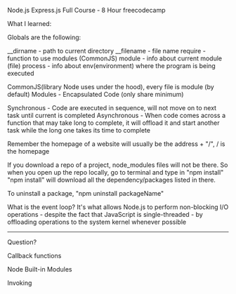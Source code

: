 Node.js Express.js Full Course - 8 Hour
freecodecamp

What I learned:

Globals are the following:

__dirname  - path to current directory
__filename - file name
require    - function to use modules (CommonJS)
module     - info about current module (file)
process    - info about env(environment) where the program is being executed

CommonJS(library Node uses under the hood), every file is module (by default)
Modules - Encapsulated Code (only share minimum)

Synchronous - Code are executed in sequence, will not move on to next task until current is completed
Asynchronous - When code comes across a function that may take long to complete, it will offload it     and  start another task while the long one takes its time to complete

Remember the homepage of a website will usually be the address + "/", / is the homepage

If you download a repo of a project, node_modules files will not be there.
So when you open up the repo locally, go to terminal and type in "npm install"
"npm install" will download all the dependency/packages listed in there.

To uninstall a package, "npm uninstall packageName"

What is the event loop?
It's what allows Node.js to perform non-blocking I/O operations - despite the fact that JavaScript is single-threaded - by offloading operations to the system kernel whenever possible

---------------------------------------------------------------------------------------------------------

Question?

Callback functions

Node Built-in Modules

Invoking
